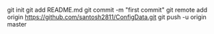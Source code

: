 git init
git add README.md
git commit -m "first commit"
git remote add origin https://github.com/santosh2811/ConfigData.git
git push -u origin master

